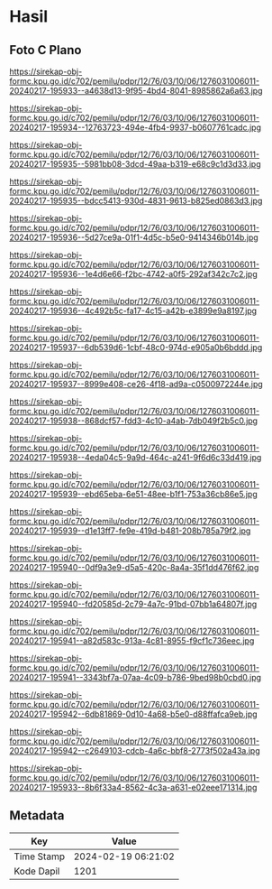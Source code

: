 # Hasil

## Foto C Plano

https://sirekap-obj-formc.kpu.go.id/c702/pemilu/pdpr/12/76/03/10/06/1276031006011-20240217-195933--a4638d13-9f95-4bd4-8041-8985862a6a63.jpg

https://sirekap-obj-formc.kpu.go.id/c702/pemilu/pdpr/12/76/03/10/06/1276031006011-20240217-195934--12763723-494e-4fb4-9937-b0607761cadc.jpg

https://sirekap-obj-formc.kpu.go.id/c702/pemilu/pdpr/12/76/03/10/06/1276031006011-20240217-195935--5981bb08-3dcd-49aa-b319-e68c9c1d3d33.jpg

https://sirekap-obj-formc.kpu.go.id/c702/pemilu/pdpr/12/76/03/10/06/1276031006011-20240217-195935--bdcc5413-930d-4831-9613-b825ed0863d3.jpg

https://sirekap-obj-formc.kpu.go.id/c702/pemilu/pdpr/12/76/03/10/06/1276031006011-20240217-195936--5d27ce9a-01f1-4d5c-b5e0-9414346b014b.jpg

https://sirekap-obj-formc.kpu.go.id/c702/pemilu/pdpr/12/76/03/10/06/1276031006011-20240217-195936--1e4d6e66-f2bc-4742-a0f5-292af342c7c2.jpg

https://sirekap-obj-formc.kpu.go.id/c702/pemilu/pdpr/12/76/03/10/06/1276031006011-20240217-195936--4c492b5c-fa17-4c15-a42b-e3899e9a8197.jpg

https://sirekap-obj-formc.kpu.go.id/c702/pemilu/pdpr/12/76/03/10/06/1276031006011-20240217-195937--6db539d6-1cbf-48c0-974d-e905a0b6bddd.jpg

https://sirekap-obj-formc.kpu.go.id/c702/pemilu/pdpr/12/76/03/10/06/1276031006011-20240217-195937--8999e408-ce26-4f18-ad9a-c0500972244e.jpg

https://sirekap-obj-formc.kpu.go.id/c702/pemilu/pdpr/12/76/03/10/06/1276031006011-20240217-195938--868dcf57-fdd3-4c10-a4ab-7db049f2b5c0.jpg

https://sirekap-obj-formc.kpu.go.id/c702/pemilu/pdpr/12/76/03/10/06/1276031006011-20240217-195938--4eda04c5-9a9d-464c-a241-9f6d6c33d419.jpg

https://sirekap-obj-formc.kpu.go.id/c702/pemilu/pdpr/12/76/03/10/06/1276031006011-20240217-195939--ebd65eba-6e51-48ee-b1f1-753a36cb86e5.jpg

https://sirekap-obj-formc.kpu.go.id/c702/pemilu/pdpr/12/76/03/10/06/1276031006011-20240217-195939--d1e13ff7-fe9e-419d-b481-208b785a79f2.jpg

https://sirekap-obj-formc.kpu.go.id/c702/pemilu/pdpr/12/76/03/10/06/1276031006011-20240217-195940--0df9a3e9-d5a5-420c-8a4a-35f1dd476f62.jpg

https://sirekap-obj-formc.kpu.go.id/c702/pemilu/pdpr/12/76/03/10/06/1276031006011-20240217-195940--fd20585d-2c79-4a7c-91bd-07bb1a64807f.jpg

https://sirekap-obj-formc.kpu.go.id/c702/pemilu/pdpr/12/76/03/10/06/1276031006011-20240217-195941--a82d583c-913a-4c81-8955-f9cf1c736eec.jpg

https://sirekap-obj-formc.kpu.go.id/c702/pemilu/pdpr/12/76/03/10/06/1276031006011-20240217-195941--3343bf7a-07aa-4c09-b786-9bed98b0cbd0.jpg

https://sirekap-obj-formc.kpu.go.id/c702/pemilu/pdpr/12/76/03/10/06/1276031006011-20240217-195942--6db81869-0d10-4a68-b5e0-d88ffafca9eb.jpg

https://sirekap-obj-formc.kpu.go.id/c702/pemilu/pdpr/12/76/03/10/06/1276031006011-20240217-195942--c2649103-cdcb-4a6c-bbf8-2773f502a43a.jpg

https://sirekap-obj-formc.kpu.go.id/c702/pemilu/pdpr/12/76/03/10/06/1276031006011-20240217-195933--8b6f33a4-8562-4c3a-a631-e02eee171314.jpg


## Metadata

| Key        | Value               |
| ---------- | ------------------- |
| Time Stamp | 2024-02-19 06:21:02 |
| Kode Dapil | 1201                |




